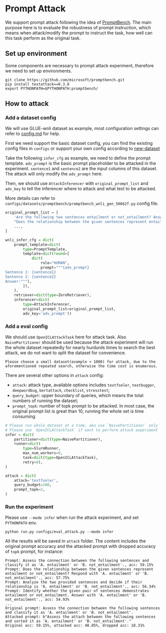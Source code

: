# Prompt Attack

We support prompt attack following the idea of [PromptBench](https://github.com/microsoft/promptbench). The main purpose here is to evaluate the robustness of prompt instruction, which means when attack/modify the prompt to instruct the task, how well can this task perform as the original task.

## Set up environment

Some components are necessary to prompt attack experiment, therefore we need to set up environments.

```shell
git clone https://github.com/microsoft/promptbench.git
pip install textattack==0.3.8
export PYTHONPATH=$PYTHONPATH:promptbench/
```

## How to attack

### Add a dataset config

We will use GLUE-wnli dataset as example, most configuration settings can refer to [config.md](../user_guides/config.md) for help.

First we need support the basic dataset config, you can find the existing config files in `configs` or support your own config according to [new-dataset](./new_dataset.md)

Take the following `infer_cfg` as example, we need to define the prompt template. `adv_prompt` is the basic prompt placeholder to be attacked in the experiment. `sentence1` and `sentence2` are the input columns of this dataset. The attack will only modify the `adv_prompt` here.

Then, we should use `AttackInferencer` with `original_prompt_list` and `adv_key` to tell the inferencer where to attack and what text to be attacked.

More details can refer to `configs/datasets/promptbench/promptbench_wnli_gen_50662f.py` config file.

```python
original_prompt_list = [
    'Are the following two sentences entailment or not_entailment? Answer me with "A. entailment" or "B. not_entailment", just one word. ',
    "Does the relationship between the given sentences represent entailment or not_entailment? Respond with 'A. entailment' or 'B. not_entailment'.",
    ...,
]

wnli_infer_cfg = dict(
    prompt_template=dict(
        type=PromptTemplate,
        template=dict(round=[
            dict(
                role="HUMAN",
                prompt="""{adv_prompt}
Sentence 1: {sentence1}
Sentence 2: {sentence2}
Answer:"""),
        ]),
    ),
    retriever=dict(type=ZeroRetriever),
    inferencer=dict(
        type=AttackInferencer,
        original_prompt_list=original_prompt_list,
        adv_key='adv_prompt'))
```

### Add a eval config

We should use `OpenICLAttackTask` here for attack task. Also `NaivePartitioner` should be used because the attack experiment will run the whole dataset repeatedly for nearly hurdurds times to search the best attack, we do not want to split the dataset for convenience.

```note
Please choose a small dataset(example < 1000) for attack, due to the aforementioned repeated search, otherwise the time cost is enumerous.
```

There are several other options in `attack` config:

- `attack`: attack type, available options includes `textfooler`, `textbugger`, `deepwordbug`, `bertattack`, `checklist`, `stresstest`;
- `query_budget`: upper boundary of queries, which means the total numbers of running the dataset;
- `prompt_topk`: number of topk prompt to be attacked. In most case, the original prompt list is great than 10, running the whole set is time consuming.

```python
# Please run whole dataset at a time, aka use `NaivePartitioner` only
# Please use `OpenICLAttackTask` if want to perform attack experiment
infer = dict(
    partitioner=dict(type=NaivePartitioner),
    runner=dict(
        type=SlurmRunner,
        max_num_workers=8,
        task=dict(type=OpenICLAttackTask),
        retry=0),
)

attack = dict(
    attack='textfooler',
    query_budget=100,
    prompt_topk=2,
)
```

### Run the experiment

Please use `--mode infer` when run the attack experiment, and set `PYTHONPATH` env.

```shell
python run.py configs/eval_attack.py --mode infer
```

All the results will be saved in `attack` folder.
The content includes the original prompt accuracy and the attacked prompt with dropped accuracy of `topk` prompt, for instance:

```
Prompt: Assess the connection between the following sentences and classify it as 'A. entailment' or 'B. not_entailment'., acc: 59.15%
Prompt: Does the relationship between the given sentences represent entailment or not_entailment? Respond with 'A. entailment' or 'B. not_entailment'., acc: 57.75%
Prompt: Analyze the two provided sentences and decide if their relationship is 'A. entailment' or 'B. not_entailment'., acc: 56.34%
Prompt: Identify whether the given pair of sentences demonstrates entailment or not_entailment. Answer with 'A. entailment' or 'B. not_entailment'., acc: 54.93%
...
Original prompt: Assess the connection between the following sentences and classify it as 'A. entailment' or 'B. not_entailment'.
Attacked prompt: b"Assess the attach between the following sentences and sorted it as 'A. entailment' or 'B. not_entailment'."
Original acc: 59.15%, attacked acc: 40.85%, dropped acc: 18.31%
```
